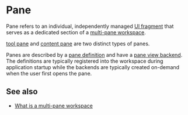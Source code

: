 # Pane

Pane refers to an individual, independently managed [UI fragment](def://) that serves 
as a dedicated section of a [multi-pane workspace](def://). 

[tool pane](def://) and [content pane](def://) are two distinct types of panes.

Panes are described by a [pane definition](def://) and have a [pane view backend](def://). The definitions
are typically registered into the workspace during application startup while the backends
are typically created on-demand when the user first opens the pane.

## See also

- [What is a multi-pane workspace](guide://)